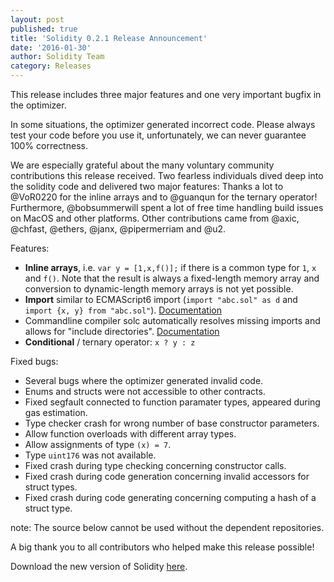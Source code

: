 ```yaml
---
layout: post
published: true
title: 'Solidity 0.2.1 Release Announcement'
date: '2016-01-30'
author: Solidity Team
category: Releases
---
```


This release includes three major features and one very important bugfix in the optimizer.

In some situations, the optimizer generated incorrect code. Please always test your code before you use it, unfortunately, we can never guarantee 100% correctness.

We are especially grateful about the many voluntary community contributions this release received.
Two fearless individuals dived deep into the solidity code and delivered two major features: Thanks a lot to @VoR0220 for the inline arrays and to @guanqun for the ternary operator!
Furthermore, @bobsummerwill spent a lot of free time handling build issues on MacOS and other platforms.
Other contributions came from @axic, @chfast, @ethers, @janx, @pipermerriam and @u2.

Features:
- **Inline arrays**, i.e. `var y = [1,x,f()];` if there is a common type for `1`, `x` and `f()`. Note that the result is always a fixed-length memory array and conversion to dynamic-length memory arrays is not yet possible.
- **Import** similar to ECMAScript6 import (`import "abc.sol" as d` and `import {x, y} from "abc.sol"`). [Documentation](https://solidity.readthedocs.org/en/latest/layout-of-source-files.html#importing-other-source-files) 
- Commandline compiler solc automatically resolves missing imports and allows for "include directories". [Documentation](https://solidity.readthedocs.org/en/latest/layout-of-source-files.html#use-in-actual-compilers)
- **Conditional** / ternary operator: `x ? y : z`

Fixed bugs:
- Several bugs where the optimizer generated invalid code.
- Enums and structs were not accessible to other contracts.
- Fixed segfault connected to function paramater types, appeared during gas estimation.
- Type checker crash for wrong number of base constructor parameters.
- Allow function overloads with different array types.
- Allow assignments of type `(x) = 7`.
- Type `uint176` was not available.
- Fixed crash during type checking concerning constructor calls.
- Fixed crash during code generation concerning invalid accessors for struct types.
- Fixed crash during code generating concerning computing a hash of a struct type.

note: The source below cannot be used without the dependent repositories.


A big thank you to all contributors who helped make this release possible!

Download the new version of Solidity [here](https://github.com/ethereum/solidity/releases/tag/v0.2.1).
  